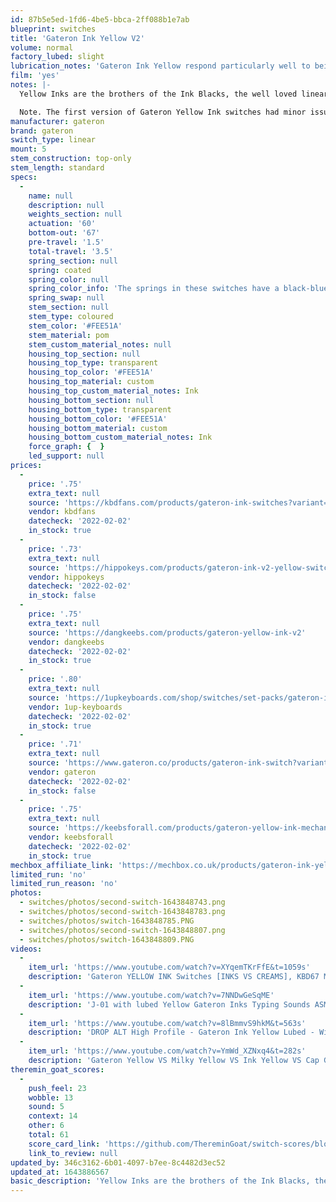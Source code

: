 ```yaml
---
id: 87b5e5ed-1fd6-4be5-bbca-2ff088b1e7ab
blueprint: switches
title: 'Gateron Ink Yellow V2'
volume: normal
factory_lubed: slight
lubrication_notes: 'Gateron Ink Yellow respond particularly well to being lubricated. Krytox 205 Grade 0 is a great choice for an extra smooth feeling switch.'
film: 'yes'
notes: |-
  Yellow Inks are the brothers of the Ink Blacks, the well loved linear switch in community. Smooth from stock due to the custom housing material and coated spring but especially smooth with a great sound after lubing.

  Note. The first version of Gateron Yellow Ink switches had minor issues with the leafs being loose and prone to falling out when dismantled. As of November 2019 that issue has been resolved.
manufacturer: gateron
brand: gateron
switch_type: linear
mount: 5
stem_construction: top-only
stem_length: standard
specs:
  -
    name: null
    description: null
    weights_section: null
    actuation: '60'
    bottom-out: '67'
    pre-travel: '1.5'
    total-travel: '3.5'
    spring_section: null
    spring: coated
    spring_color: null
    spring_color_info: 'The springs in these switches have a black-blue coating to help reduce spring noise.'
    spring_swap: null
    stem_section: null
    stem_type: coloured
    stem_color: '#FEE51A'
    stem_material: pom
    stem_custom_material_notes: null
    housing_top_section: null
    housing_top_type: transparent
    housing_top_color: '#FEE51A'
    housing_top_material: custom
    housing_top_custom_material_notes: Ink
    housing_bottom_section: null
    housing_bottom_type: transparent
    housing_bottom_color: '#FEE51A'
    housing_bottom_material: custom
    housing_bottom_custom_material_notes: Ink
    force_graph: {  }
    led_support: null
prices:
  -
    price: '.75'
    extra_text: null
    source: 'https://kbdfans.com/products/gateron-ink-switches?variant=29235458244656'
    vendor: kbdfans
    datecheck: '2022-02-02'
    in_stock: true
  -
    price: '.73'
    extra_text: null
    source: 'https://hippokeys.com/products/gateron-ink-v2-yellow-switches'
    vendor: hippokeys
    datecheck: '2022-02-02'
    in_stock: false
  -
    price: '.75'
    extra_text: null
    source: 'https://dangkeebs.com/products/gateron-yellow-ink-v2'
    vendor: dangkeebs
    datecheck: '2022-02-02'
    in_stock: true
  -
    price: '.80'
    extra_text: null
    source: 'https://1upkeyboards.com/shop/switches/set-packs/gateron-ink-switches/'
    vendor: 1up-keyboards
    datecheck: '2022-02-02'
    in_stock: true
  -
    price: '.71'
    extra_text: null
    source: 'https://www.gateron.co/products/gateron-ink-switch?variant=39597145587919'
    vendor: gateron
    datecheck: '2022-02-02'
    in_stock: false
  -
    price: '.75'
    extra_text: null
    source: 'https://keebsforall.com/products/gateron-yellow-ink-mechanical-switches'
    vendor: keebsforall
    datecheck: '2022-02-02'
    in_stock: true
mechbox_affiliate_link: 'https://mechbox.co.uk/products/gateron-ink-yellow-switch-v2?variant=37562664845474'
limited_run: 'no'
limited_run_reason: 'no'
photos:
  - switches/photos/second-switch-1643848743.png
  - switches/photos/second-switch-1643848783.png
  - switches/photos/switch-1643848785.PNG
  - switches/photos/second-switch-1643848807.png
  - switches/photos/switch-1643848809.PNG
videos:
  -
    item_url: 'https://www.youtube.com/watch?v=XYqemTKrFfE&t=1059s'
    description: 'Gateron YELLOW INK Switches [INKS VS CREAMS], KBD67 MKII PCB - Unboxing & Overview - Donbros'
  -
    item_url: 'https://www.youtube.com/watch?v=7NNDwGeSqME'
    description: 'J-01 with lubed Yellow Gateron Inks Typing Sounds ASMR - Taeha Types'
  -
    item_url: 'https://www.youtube.com/watch?v=8lBmmvS9hkM&t=563s'
    description: 'DROP ALT High Profile - Gateron Ink Yellow Lubed - Winmix Chalk SA - Build- ASMR - AbrasiveWaif'
  -
    item_url: 'https://www.youtube.com/watch?v=YmWd_XZNxq4&t=282s'
    description: 'Gateron Yellow VS Milky Yellow VS Ink Yellow VS Cap Golden Yellow Soundtest (Feat. Keychron K6) - The Asian Nerd'
theremin_goat_scores:
  -
    push_feel: 23
    wobble: 13
    sound: 5
    context: 14
    other: 6
    total: 61
    score_card_link: 'https://github.com/ThereminGoat/switch-scores/blob/master/Gateron%20Ink%20Yellow%20V2.pdf'
    link_to_review: null
updated_by: 346c3162-6b01-4097-b7ee-8c4482d3ec52
updated_at: 1643886567
basic_description: 'Yellow Inks are the brothers of the Ink Blacks, the well loved linear switch in community. Smooth from stock due to the custom housing material and coated spring but especially smooth with a great sound after lubing.'
---
```

